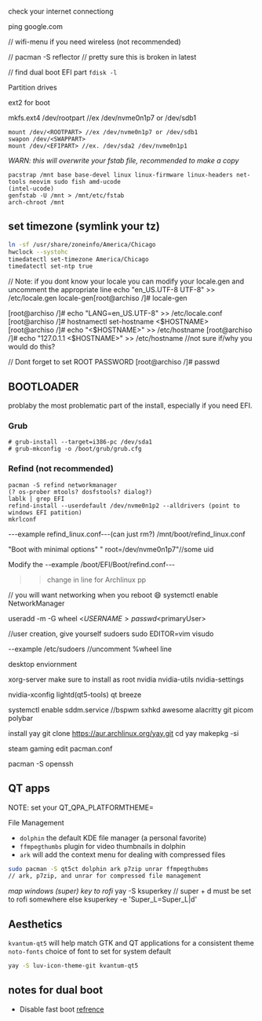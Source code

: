 check your internet connectiong

ping google.com

// wifi-menu if you need wireless (not recommended)

// pacman -S reflector // pretty sure this is broken in latest

// find dual boot EFI part
`fdisk -l`


Partition drives

ext2 for boot

mkfs.ext4 /dev/rootpart //ex /dev/nvme0n1p7 or /dev/sdb1

```
mount /dev/<ROOTPART> //ex /dev/nvme0n1p7 or /dev/sdb1
swapon /dev/<SWAPPART>
mount /dev/<EFIPART> //ex. /dev/sda2 /dev/nvme0n1p1
 ```
_WARN: this will overwrite your fstab file, recommended to make a copy_
```
pacstrap /mnt base base-devel linux linux-firmware linux-headers net-tools neovim sudo fish amd-ucode
(intel-ucode)
genfstab -U /mnt > /mnt/etc/fstab
arch-chroot /mnt
```
## set timezone (symlink your tz)
```bash
ln -sf /usr/share/zoneinfo/America/Chicago
hwclock --systohc
timedatectl set-timezone America/Chicago
timedatectl set-ntp true
```
// Note: if you dont know your locale you can modify your locale.gen and uncomment the appropriate line
echo "en_US.UTF-8 UTF-8" >> /etc/locale.gen
locale-gen[root@archiso /]# locale-gen

[root@archiso /]# echo "LANG=en_US.UTF-8" >> /etc/locale.conf
[root@archiso /]# hostnamectl set-hostname <$HOSTNAME>
[root@archiso /]# echo "<$HOSTNAME>" >> /etc/hostname
[root@archiso /]# echo "127.0.1.1 <$HOSTNAME>" >> /etc/hostname //not sure if/why you would do this?

// Dont forget to set ROOT PASSWORD
[root@archiso /]# passwd

## BOOTLOADER
problaby the most problematic part of the install, especially if you need EFI.

### Grub
```
# grub-install --target=i386-pc /dev/sda1
# grub-mkconfig -o /boot/grub/grub.cfg
```
### Refind (not recommended)
```
pacman -S refind networkmanager
(? os-prober mtools? dosfstools? dialog?)
lablk | grep EFI
refind-install --userdefault /dev/nvme0n1p2 --alldrivers (point to windows EFI patition)
mkrlconf
```
---example refind_linux.conf---(can just rm?)
/mnt/boot/refind_linux.conf

"Boot with minimal options" " root=/dev/nvme0n1p7"//some uid

Modify the 
--example /boot/EFI/Boot/refind.conf---
>> change in line for Archlinux pp

// you will want networking when you reboot :smile:
systemctl enable NetworkManager

useradd -m -G wheel <$USERNAME>
passwd <$primaryUser>

//user creation, give yourself sudoers
sudo EDITOR=vim visudo

--example /etc/sudoers
//uncomment %wheel line

desktop enviornment

xorg-server
make sure to install as root
nvidia nvidia-utils nvidia-settings

nvidia-xconfig
lightd(qt5-tools) qt breeze
 


systemctl enable sddm.service
//bspwm sxhkd 
awesome
alacritty git picom polybar

install yay
git clone https://aur.archlinux.org/yay.git
cd yay
makepkg -si

steam gaming
edit pacman.conf

pacman -S openssh

## QT apps

NOTE: set your QT_QPA_PLATFORMTHEME=

File Management
- `dolphin` the default KDE file manager (a personal favorite)
- `ffmpegthumbs` plugin for video thumbnails in dolphin
- `ark` will add the context menu for dealing with compressed files

```bash
sudo pacman -S qt5ct dolphin ark p7zip unrar ffmpegthubms
// ark, p7zip, and unrar for compressed file management
```
_map windows (super) key to rofi_
yay -S ksuperkey
// super + d must be set to rofi somewhere else
ksuperkey -e 'Super_L=Super_L|d'

## Aesthetics
`kvantum-qt5` will help match GTK and QT applications for a consistent theme
`noto-fonts` choice of font to set for system default
```bash
yay -S luv-icon-theme-git kvantum-qt5
```
## notes for dual boot
- Disable fast boot [refrence](https://superuser.com/questions/1277170/disable-windows-10-fast-boot-via-cmd-powershell)

